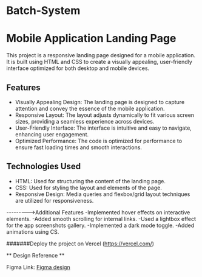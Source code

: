 # Batch-System 

# Mobile Application Landing Page

This project is a responsive landing page designed for a mobile application. It is built using HTML and CSS to create a visually appealing, user-friendly interface optimized for both desktop and mobile devices.

## Features

- Visually Appealing Design: The landing page is designed to capture attention and convey the essence of the mobile application.
- Responsive Layout: The layout adjusts dynamically to fit various screen sizes, providing a seamless experience across devices.
- User-Friendly Interface: The interface is intuitive and easy to navigate, enhancing user engagement.
- Optimized Performance: The code is optimized for performance to ensure fast loading times and smooth interactions.

## Technologies Used

- HTML: Used for structuring the content of the landing page.
- CSS: Used for styling the layout and elements of the page.
- Responsive Design: Media queries and flexbox/grid layout techniques are utilized for responsiveness.


--------->Additional Features 
-Implemented hover effects on interactive elements.
-Added smooth scrolling for internal links.
-Used a lightbox effect for the app screenshots gallery.
-Implemented a dark mode toggle.
-Added animations using CS.

#######Deploy the project on Vercel (https://vercel.com/)

** Design Reference **

Figma Link: [Figma design](https://www.figma.com/community/file/1145991068621514311)

